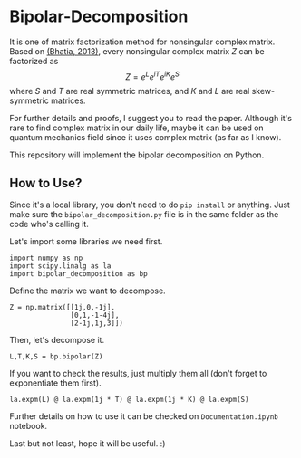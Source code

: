 # Bipolar-Decomposition
It is one of matrix factorization method for nonsingular complex matrix. Based on [(Bhatia, 2013)](https://www.sciencedirect.com/science/article/pii/S0024379513005612), every nonsingular complex matrix $Z$ can be factorized as
$$Z = e^Le^{iT}e^{iK}e^{S}$$
where $S$ and $T$ are real symmetric matrices, and $K$ and $L$ are real skew-symmetric matrices.

For further details and proofs, I suggest you to read the paper. Although it's rare to find complex matrix in our daily life, maybe it can be used on quantum mechanics field since it uses complex matrix (as far as I know). 

This repository will implement the bipolar decomposition on Python.

## How to Use?
Since it's a local library, you don't need to do `pip install` or anything. Just make sure the `bipolar_decomposition.py` file is in the same folder as the code who's calling it.

Let's import some libraries we need first.
```
import numpy as np
import scipy.linalg as la
import bipolar_decomposition as bp
```

Define the matrix we want to decompose.
```
Z = np.matrix([[1j,0,-1j],
               [0,1,-1-4j],
               [2-1j,1j,3]])
```

Then, let's decompose it.
```
L,T,K,S = bp.bipolar(Z)
```

If you want to check the results, just multiply them all (don't forget to exponentiate them first).
```
la.expm(L) @ la.expm(1j * T) @ la.expm(1j * K) @ la.expm(S)
```

Further details on how to use it can be checked on `Documentation.ipynb` notebook.

Last but not least, hope it will be useful. :)
